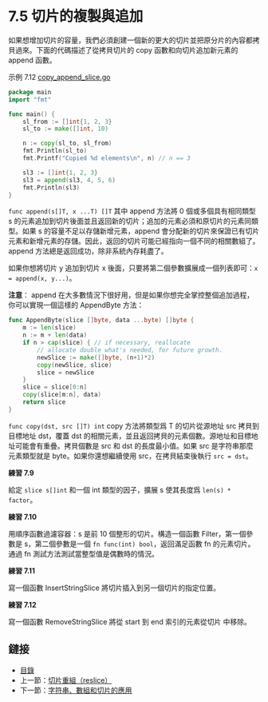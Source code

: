 # 7.5 切片的複製與追加

如果想增加切片的容量，我們必須創建一個新的更大的切片並把原分片的內容都拷貝過來。下面的代碼描述了從拷貝切片的 copy 函數和向切片追加新元素的 append 函數。

示例 7.12 [copy_append_slice.go](examples/chapter_7/copy_append_slice.go)

```go
package main
import "fmt"

func main() {
	sl_from := []int{1, 2, 3}
	sl_to := make([]int, 10)

	n := copy(sl_to, sl_from)
	fmt.Println(sl_to)
	fmt.Printf("Copied %d elements\n", n) // n == 3

	sl3 := []int{1, 2, 3}
	sl3 = append(sl3, 4, 5, 6)
	fmt.Println(sl3)
}
```

`func append(s[]T, x ...T) []T` 其中 append 方法將 0 個或多個具有相同類型 s 的元素追加到切片後面並且返回新的切片；追加的元素必須和原切片的元素同類型。如果 s 的容量不足以存儲新增元素，append 會分配新的切片來保證已有切片元素和新增元素的存儲。因此，返回的切片可能已經指向一個不同的相關數組了。append 方法總是返回成功，除非系統內存耗盡了。

如果你想將切片 y 追加到切片 x 後面，只要將第二個參數擴展成一個列表即可：`x = append(x, y...)`。

**注意**： append 在大多數情況下很好用，但是如果你想完全掌控整個追加過程，你可以實現一個這樣的 AppendByte 方法：

```go
func AppendByte(slice []byte, data ...byte) []byte {
	m := len(slice)
	n := m + len(data)
	if n > cap(slice) { // if necessary, reallocate
		// allocate double what's needed, for future growth.
		newSlice := make([]byte, (n+1)*2)
		copy(newSlice, slice)
		slice = newSlice
	}
	slice = slice[0:n]
	copy(slice[m:n], data)
	return slice
}
```

`func copy(dst, src []T) int` copy 方法將類型爲 T 的切片從源地址 src 拷貝到目標地址 dst，覆蓋 dst 的相關元素，並且返回拷貝的元素個數。源地址和目標地址可能會有重疊。拷貝個數是 src 和 dst 的長度最小值。如果 src 是字符串那麼元素類型就是 byte。如果你還想繼續使用 src，在拷貝結束後執行 `src = dst`。

**練習 7.9**

給定 `slice s[]int` 和一個 int 類型的因子，擴展 s 使其長度爲 `len(s) * factor`。

**練習 7.10**

用順序函數過濾容器：s 是前 10 個整形的切片。構造一個函數 Filter，第一個參數是 s，第二個參數是一個 `fn func(int) bool`，返回滿足函數 fn 的元素切片。通過 fn 測試方法測試當整型值是偶數時的情況。

**練習 7.11**

寫一個函數 InsertStringSlice 將切片插入到另一個切片的指定位置。

**練習 7.12**

寫一個函數 RemoveStringSlice 將從 start 到 end 索引的元素從切片 中移除。

## 鏈接

- [目錄](directory.md)
- 上一節：[切片重組（reslice）](07.4.md)
- 下一節：[字符串、數組和切片的應用](07.6.md)
